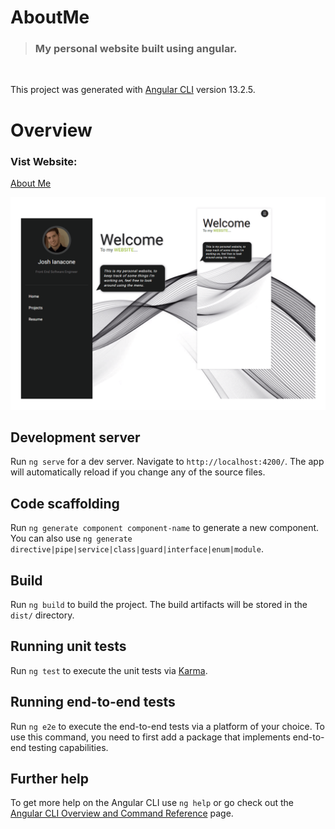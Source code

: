 # AboutMe

> ### My personal website built using angular.

<br>

This project was generated with [Angular CLI](https://github.com/angular/angular-cli) version 13.2.5.

# Overview

### **Vist Website**:

<a href="https://ianacodev.github.io/about-me" target="_blank">About Me</a>

<img src="./src/assets/images/website-promo-min.png">

## Development server

Run `ng serve` for a dev server. Navigate to `http://localhost:4200/`. The app will automatically reload if you change any of the source files.

## Code scaffolding

Run `ng generate component component-name` to generate a new component. You can also use `ng generate directive|pipe|service|class|guard|interface|enum|module`.

## Build

Run `ng build` to build the project. The build artifacts will be stored in the `dist/` directory.

## Running unit tests

Run `ng test` to execute the unit tests via [Karma](https://karma-runner.github.io).

## Running end-to-end tests

Run `ng e2e` to execute the end-to-end tests via a platform of your choice. To use this command, you need to first add a package that implements end-to-end testing capabilities.

## Further help

To get more help on the Angular CLI use `ng help` or go check out the [Angular CLI Overview and Command Reference](https://angular.io/cli) page.
